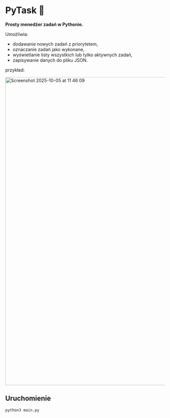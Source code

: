 # PyTask 📝
**Prosty menedżer zadań w Pythonie.**

Umożliwia:
- dodawanie nowych zadań z priorytetem,
- oznaczanie zadań jako wykonane,
- wyświetlanie listy wszystkich lub tylko aktywnych zadań,
- zapisywanie danych do pliku JSON.

przykład:

<img width="612" height="973" alt="Screenshot 2025-10-05 at 11 46 09" src="https://github.com/user-attachments/assets/6d17b1ea-6ad5-4230-8924-0df7805e3870" />

## Uruchomienie
```bash
python3 main.py
